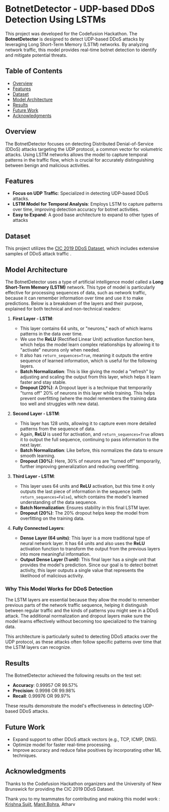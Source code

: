 # BotnetDetector - UDP-based DDoS Detection Using LSTMs

This project was developed for the Codefusion Hackathon. The **BotnetDetector** is designed to detect UDP-based DDoS attacks by leveraging Long Short-Term Memory (LSTM) networks. By analyzing network traffic, this model provides real-time botnet detection to identify and mitigate potential threats.

## Table of Contents
- [Overview](#overview)
- [Features](#features)
- [Dataset](#dataset)
- [Model Architecture](#model-architecture)
- [Results](#results)
- [Future Work](#future-work)
- [Acknowledgments](#acknowledgments)

## Overview
The BotnetDetector focuses on detecting Distributed Denial-of-Service (DDoS) attacks targeting the UDP protocol, a common vector for volumetric attacks. Using LSTM networks allows the model to capture temporal patterns in the traffic flow, which is crucial for accurately distinguishing between benign and malicious activities.

## Features
- **Focus on UDP Traffic**: Specialized in detecting UDP-based DDoS attacks.
- **LSTM Model for Temporal Analysis**: Employs LSTM to capture patterns over time, improving detection accuracy for botnet activities.
- **Easy to Expand**: A good base architecture to expand to other types of attacks

## Dataset
This project utilizes the [CIC 2019 DDoS Dataset](https://www.unb.ca/cic/datasets/ddos-2019.html), which includes extensive samples of DDoS attack traffic .

## Model Architecture
The BotnetDetector uses a type of artificial intelligence model called a **Long Short-Term Memory (LSTM)** network. This type of model is particularly effective for processing sequences of data, such as network traffic, because it can remember information over time and use it to make predictions. Below is a breakdown of the layers and their purpose, explained for both technical and non-technical readers:

1. **First Layer - LSTM**:
   - This layer contains 64 units, or "neurons," each of which learns patterns in the data over time.
   - We use the **ReLU** (Rectified Linear Unit) activation function here, which helps the model learn complex relationships by allowing it to "activate" neurons only when needed.
   - It also has `return_sequences=True`, meaning it outputs the entire sequence of learned information, which is useful for the following layers.
   - **Batch Normalization**: This is like giving the model a "refresh" by adjusting and scaling the output from this layer, which helps it learn faster and stay stable.
   - **Dropout (20%)**: A Dropout layer is a technique that temporarily "turns off" 20% of neurons in this layer while training. This helps prevent overfitting (where the model remembers the training data too well and struggles with new data).

2. **Second Layer - LSTM**:
   - This layer has 128 units, allowing it to capture even more detailed patterns from the sequence of data.
   - Again, **ReLU** is used for activation, and `return_sequences=True` allows it to output the full sequence, continuing to pass information to the next layer.
   - **Batch Normalization**: Like before, this normalizes the data to ensure smooth learning.
   - **Dropout (30%)**: Here, 30% of neurons are "turned off" temporarily, further improving generalization and reducing overfitting.

3. **Third Layer - LSTM**:
   - This layer uses 64 units and **ReLU** activation, but this time it only outputs the last piece of information in the sequence (with `return_sequences=False`), which contains the model's learned understanding of the data sequence.
   - **Batch Normalization**: Ensures stability in this final LSTM layer.
   - **Dropout (20%)**: The 20% dropout helps keep the model from overfitting on the training data.

4. **Fully Connected Layers**:
   - **Dense Layer (64 units)**: This layer is a more traditional type of neural network layer. It has 64 units and also uses the **ReLU** activation function to transform the output from the previous layers into more meaningful information.
   - **Output Dense Layer (1 unit)**: This final layer has a single unit that provides the model's prediction. Since our goal is to detect botnet activity, this layer outputs a single value that represents the likelihood of malicious activity.

### Why This Model Works for DDoS Detection
The LSTM layers are essential because they allow the model to remember previous parts of the network traffic sequence, helping it distinguish between regular traffic and the kinds of patterns you might see in a DDoS attack. The additional normalization and dropout layers make sure the model learns effectively without becoming too specialized to the training data.

This architecture is particularly suited to detecting DDoS attacks over the UDP protocol, as these attacks often follow specific patterns over time that the LSTM layers can recognize.


## Results
The BotnetDetector achieved the following results on the test set:
- **Accuracy**: 0.99957 OR 99.57%
- **Precision**: 0.9998 OR 99.98%
- **Recall**: 0.99976 OR 99.97%
  
These results demonstrate the model's effectiveness in detecting UDP-based DDoS attacks.

## Future Work
- Expand support to other DDoS attack vectors (e.g., TCP, ICMP, DNS).
- Optimize model for faster real-time processing.
- Improve accuracy and reduce false positives by incorporating other ML techniques.

## Acknowledgments
Thanks to the Codefusion Hackathon organizers and the University of New Brunswick for providing the CIC 2019 DDoS Dataset.

Thank you to my teammates for contributing and making this model work :
                                                                         [Krishna Sujit](https://www.github.com/haxthehacc),
                                                                         [Manit Bohra](https://www.github.com/Alex-Hunterz), 
                                                                          Atharv   
